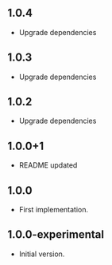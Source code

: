 ## 1.0.4

- Upgrade dependencies

## 1.0.3

- Upgrade dependencies

## 1.0.2

- Upgrade dependencies

## 1.0.0+1

- README updated

## 1.0.0

- First implementation.

## 1.0.0-experimental

- Initial version.
